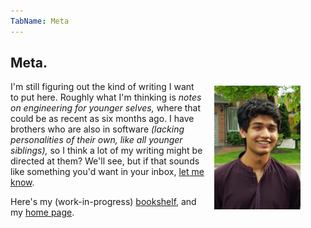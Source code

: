```yaml
---
TabName: Meta
---
```


## Meta.

<style>
  .face-wide {
    float: right;
    width: 32.5%;
    height: auto;
    margin-left: 1rem;
    margin-top: 0.4rem;
    margin-bottom: 0.4rem;
  }
  .face-thin {
    display: none;
  }
  @media (max-width: 435px) {
    .face-wide {
      display: none;
    }
    .face-thin {
      width: 100%;
      height: auto;
      display: block;
    }
  }
</style>
<figure><img src="/img/about/face.jpg" class="face-wide"/></figure>

I'm still figuring out the kind of writing I want to put here.
Roughly what I'm thinking is _notes on engineering for younger selves,_ where
that could be as recent as six months ago. I have brothers who are also
in software _(lacking personalities of their own, like all younger
siblings),_ so I think a lot of my writing might be directed at them? We'll see,
but if that sounds like something you'd want in your inbox, [let me
know](/newsletter).

Here's my (work-in-progress) [bookshelf](/books), and my [home page](/). 

<figure><img src="/img/about/face.jpg" class="face-thin"/></figure>

